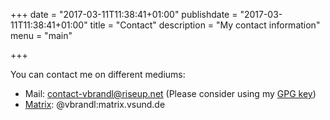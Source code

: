 +++
date = "2017-03-11T11:38:41+01:00"
publishdate = "2017-03-11T11:38:41+01:00"
title = "Contact"
description = "My contact information"
menu = "main"

+++

You can contact me on different mediums:

 * Mail: <contact-vbrandl@riseup.net> (Please consider using my [GPG key](/static/keys/0x1FFE431282F4B8CC0A7579167FB009175885FC76.asc))
 * [Matrix](https://matrix.org/): @vbrandl:matrix.vsund.de

